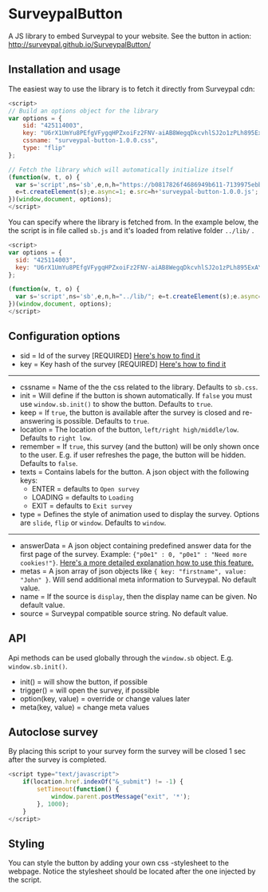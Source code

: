 # SurveypalButton

A JS library to embed Surveypal to your website. See the button in action: http://surveypal.github.io/SurveypalButton/

## Installation and usage

The easiest way to use the library is to fetch it directly from Surveypal cdn:
```javascript
<script>
// Build an options object for the library
var options = {
	sid: "425114003",
	key: "U6rX1UmYu8PEfgVFygqHPZxoiFz2FNV-aiAB8WegqDkcvhlSJ2o1zPLh895ExAYE",
	cssname: "surveypal-button-1.0.0.css",
	type: "flip"
};

// Fetch the library which will automatically initialize itself
(function(w, t, o) {
  var s='script',ns='sb',e,n,h="https://b0817826f4686949b611-7139975ebb420828147d923433383bf8.ssl.cf3.rackcdn.com/";
  e=t.createElement(s);e.async=1; e.src=h+'surveypal-button-1.0.0.js'; w[ns]=w[ns]||{};w[ns].o=o;w[ns].h=h;n=t.getElementsByTagName(s)[0];n.parentNode.insertBefore(e,n);
})(window,document, options);
</script>
```

You can specify where the library is fetched from. In the example below, the the script is in file called `sb.js` and it's loaded from relative folder `../lib/` .

```javascript
<script>
var options = {
  sid: "425114003",
  key: "U6rX1UmYu8PEfgVFygqHPZxoiFz2FNV-aiAB8WegqDkcvhlSJ2o1zPLh895ExAYE"
};

(function(w, t, o) {
  var s='script',ns='sb',e,n,h="../lib/"; e=t.createElement(s);e.async=1; e.src=h+'sb.js'; w[ns]=w[ns]||{};w[ns].o=o;w[ns].h=h;n=t.getElementsByTagName(s)[0];n.parentNode.insertBefore(e,n);
})(window,document, options);
</script>
```

## Configuration options

* sid = Id of the survey [REQUIRED] [Here's how to find it](http://surveypal.github.io/SurveypalButton/key_and_id_instructions.html)
* key = Key hash of the survey [REQUIRED] [Here's how to find it](http://surveypal.github.io/SurveypalButton/key_and_id_instructions.html)
___
* cssname = Name of the the css related to the library. Defaults to `sb.css`.
* init = Will define if the button is shown automatically. If `false` you must use `window.sb.init()` to show the button. Defaults to `true`.
* keep = If `true`, the button is available after the survey is closed and re-answering is possible. Defaults to `true`.
* location = The location of the button, `left/right high/middle/low`. Defaults to `right low`.
* remember = If `true`, this survey (and the button) will be only shown once to the user. E.g. if user refreshes the page, the button will be hidden. Defaults to `false`.
* texts = Contains labels for the button. A json object with the following keys:
  * ENTER = defaults to `Open survey`
  * LOADING = defaults to `Loading`
  * EXIT = defaults to `Exit survey`
* type = Defines the style of animation used to display the survey. Options are `slide`, `flip` or `window`. Defaults to `window`.
___
* answerData = A json object containing predefined answer data for the first page of the survey. Example: `{"p0e1" : 0, "p0e1" : "Need more cookies!"}`. [Here's a more detailed explanation how to use this feature.](http://surveypal.github.io/SurveypalButton/answerData_instructions.html)
* metas = A json array of json objects like `{ key: "firstname", value: "John" }`. Will send additional meta information to Surveypal. No default value.
* name = If the source is `display`, then the display name can be given. No default value.
* source = Surveypal compatible source string. No default value.

## API

Api methods can be used globally through the `window.sb` object. E.g. `window.sb.init()`.

* init() = will show the button, if possible
* trigger() = will open the survey, if possible
* option(key, value) = override or change values later
* meta(key, value) = change meta values

## Autoclose survey

By placing this script to your survey form the survey will be closed 1 sec after the survey is completed.

```javascript
<script type="text/javascript">
	if(location.href.indexOf("&_submit") != -1) {
		setTimeout(function() {
			window.parent.postMessage("exit", '*');
		}, 1000);
	}
</script>
```

## Styling

You can style the button by adding your own css -stylesheet to the webpage. Notice the stylesheet should be located after the one injected by the script.